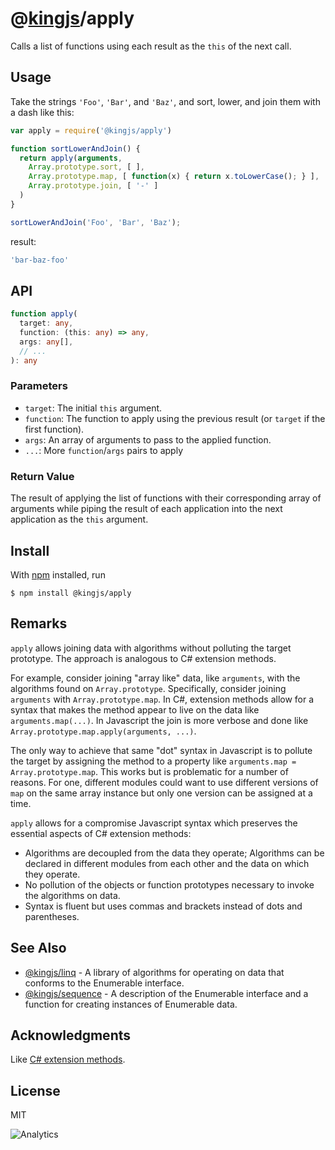 # @[kingjs](https://www.npmjs.com/package/kingjs)/apply
Calls a list of functions using each result as the `this` of the next call.
## Usage
Take the strings `'Foo'`, `'Bar'`, and `'Baz'`, and sort, lower, and join them with a dash like this:
```js
var apply = require('@kingjs/apply')

function sortLowerAndJoin() {
  return apply(arguments,
    Array.prototype.sort, [ ],
    Array.prototype.map, [ function(x) { return x.toLowerCase(); } ],
    Array.prototype.join, [ '-' ]
  )
}

sortLowerAndJoin('Foo', 'Bar', 'Baz');
```
result:
```js
'bar-baz-foo'
```
## API
```ts
function apply(
  target: any,
  function: (this: any) => any,
  args: any[],
  // ... 
): any
```
### Parameters
- `target`: The initial `this` argument.
- `function`: The function to apply using the previous result (or `target` if the first function).
- `args`: An array of arguments to pass to the applied function.
- `...`: More `function`/`args` pairs to apply
### Return Value
The result of applying the list of functions with their corresponding array of arguments while piping the result of each application into the next application as the `this` argument.
## Install
With [npm](https://npmjs.org/) installed, run
```
$ npm install @kingjs/apply
```
## Remarks
`apply` allows joining data with algorithms without polluting the target prototype. The approach is analogous to C# extension methods. 

For example, consider joining "array like" data, like `arguments`, with the algorithms found on `Array.prototype`. Specifically, consider joining `arguments` with `Array.prototype.map`. In C#, extension methods allow for a syntax that makes the method appear to live on the data like `arguments.map(...)`. In Javascript the join is more verbose and done like `Array.prototype.map.apply(arguments, ...)`. 

The only way to achieve that same "dot" syntax in Javascript is to pollute the target by assigning the method to a property like `arguments.map = Array.prototype.map`. This works but is problematic for a number of reasons. For one, different modules could want to use different versions of `map` on the same array instance but only one version can be assigned at a time.

`apply` allows for a compromise Javascript syntax which preserves the essential aspects of C# extension methods:
- Algorithms are decoupled from the data they operate; Algorithms can be declared in different modules from each other and the data on which they operate. 
- No pollution of the objects or function prototypes necessary to invoke the algorithms on data.
- Syntax is fluent but uses commas and brackets instead of dots and parentheses. 

## See Also
- [@kingjs/linq](https://www.npmjs.com/package/@kingjs/linq) - A library of algorithms for operating on data that conforms to the Enumerable interface.
- [@kingjs/sequence](https://www.npmjs.com/package/@kingjs/sequence) - A description of the Enumerable interface and a function for creating instances of Enumerable data.

## Acknowledgments
Like [C# extension methods](https://docs.microsoft.com/en-us/dotnet/csharp/programming-guide/classes-and-structs/extension-methods).
## License
MIT

![Analytics](https://analytics.kingjs.net/apply)